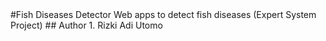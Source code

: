 <snippet>
  <content>
#Fish Diseases Detector
Web apps to detect fish diseases (Expert System Project)
## Author
1. Rizki Adi Utomo
</content>
</snippet>